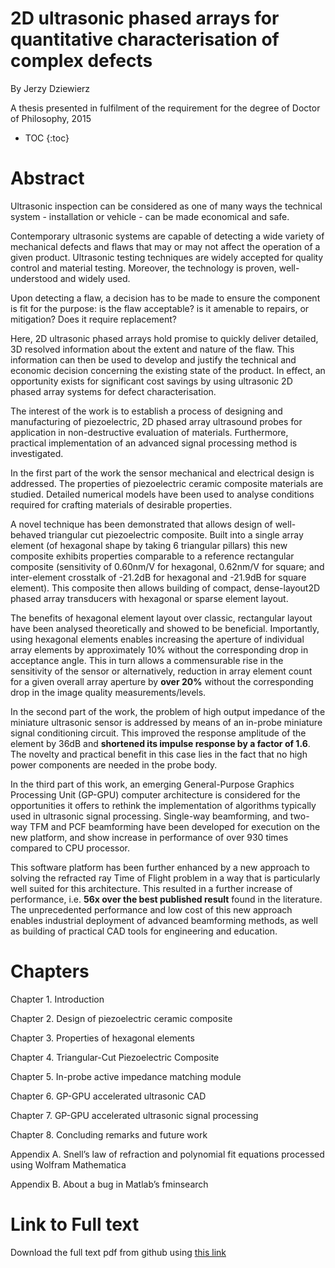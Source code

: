 


<h1> 2D ultrasonic phased arrays for quantitative characterisation of complex defects </h1>
By Jerzy Dziewierz

A thesis presented in fulfilment of the requirement for the degree of Doctor of Philosophy, 2015

* TOC
{:toc}

# Abstract

Ultrasonic inspection can be considered as one of many ways the technical system - installation or vehicle - can be made economical and safe. 

Contemporary ultrasonic systems are capable of detecting a wide variety of mechanical defects and flaws that may or may not affect the operation of a given product. Ultrasonic testing techniques are widely accepted for quality control and material testing. Moreover, the technology is proven, well-understood and widely used. 

Upon detecting a flaw, a decision has to be made to ensure the component is fit for the purpose: is the flaw acceptable? is it amenable to repairs, or mitigation? Does it require replacement? 

Here, 2D ultrasonic phased arrays hold promise to quickly deliver detailed, 3D resolved information about the extent and nature of the flaw. This information can then be used to develop and justify the technical and economic decision concerning the existing state of the product. In effect, an opportunity exists for significant cost savings by using ultrasonic 2D phased array systems for defect characterisation.

The interest of the work is to establish a process of designing and manufacturing of piezoelectric, 2D phased array ultrasound probes for application in non-destructive evaluation of materials. Furthermore, practical implementation of an advanced signal processing method is investigated. 

In the first part of the work the sensor mechanical and electrical design is addressed. The properties of piezoelectric ceramic composite materials are studied. Detailed numerical models have been used to analyse conditions required for crafting materials of desirable properties.

A novel technique has been demonstrated that allows design of well-behaved triangular cut piezoelectric composite. Built into a single array element (of hexagonal shape by taking 6 triangular pillars) this new composite exhibits properties comparable to a reference rectangular composite (sensitivity of 0.60nm/V for hexagonal, 0.62nm/V for square; and inter-element crosstalk of -21.2dB for hexagonal and -21.9dB for square element). This composite then allows building of compact, dense-layout2D phased array transducers with hexagonal or sparse element layout.

The benefits of hexagonal element layout over classic, rectangular layout have been analysed theoretically and showed to be beneficial. Importantly, using hexagonal elements enables increasing the aperture of individual array elements by approximately 10% without the corresponding drop in acceptance angle. This in turn allows a commensurable rise in the sensitivity of the sensor or alternatively, reduction in array element count for a given overall array aperture by **over 20%** without the corresponding drop in the image quality measurements/levels. 

In the second part of the work, the problem of high output impedance of the miniature ultrasonic sensor is addressed by means of an in-probe miniature signal conditioning circuit. This improved the response amplitude of the element by 36dB and **shortened its impulse response by a factor of 1.6**. The novelty and practical benefit in this case lies in the fact that no high power components are needed in the probe body. 

In the third part of this work, an emerging General-Purpose Graphics Processing Unit (GP-GPU) computer architecture is considered for the opportunities it offers to rethink the implementation of algorithms typically used in ultrasonic signal processing. Single-way beamforming, and two-way TFM and PCF beamforming have been developed for execution on the new platform, and show increase in performance of over 930 times compared to CPU processor. 

This software platform has been further enhanced by a new approach to solving the refracted ray Time of Flight problem in a way that is particularly well suited for this architecture. This resulted in a further increase of performance, i.e. **56x over the best published result** found in the literature. The unprecedented performance and low cost of this new approach enables industrial deployment of advanced beamforming methods, as well as building of practical CAD tools for engineering and education.

# Chapters 
Chapter 1. Introduction

Chapter 2. Design of piezoelectric ceramic composite

Chapter 3. Properties of hexagonal elements

Chapter 4. Triangular-Cut Piezoelectric Composite

Chapter 5. In-probe active impedance matching module

Chapter 6. GP-GPU accelerated ultrasonic CAD

Chapter 7. GP-GPU accelerated ultrasonic signal processing

Chapter 8. Concluding remarks and future work

Appendix A. Snell’s law of refraction and polynomial fit equations processed using Wolfram Mathematica

Appendix B. About a bug  in Matlab’s fminsearch

# Link to Full text

Download the full text pdf from github using [this link](https://github.com/jerzydziewierz/2D-ultrasonic-phased-arrays-for-quantitative-characterisation-of-complex-defects/blob/master/2015%20Dziewierz%20-%202D%20ultrasonic%20phased%20arrays%20for%20quantitative%20characterisation%20of%20complex%20defects.pdf)

